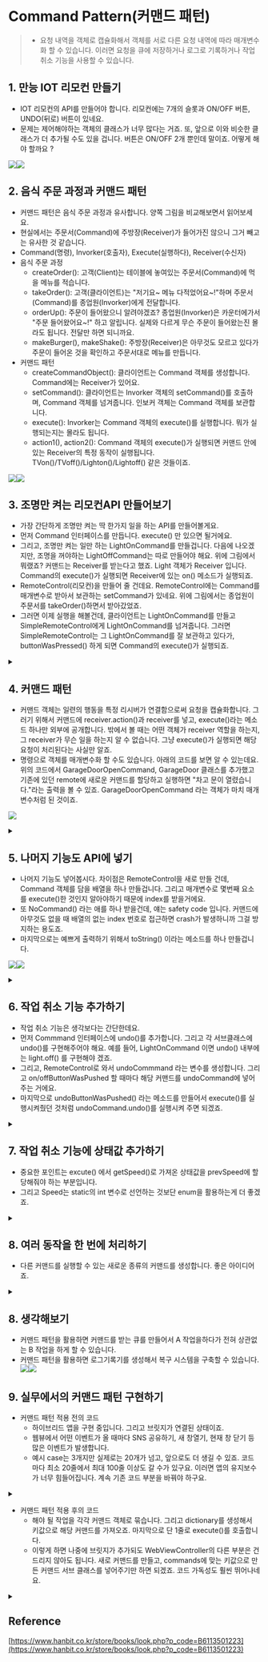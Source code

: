 
# Command Pattern(커맨드 패턴)
> - 요청 내역을 객체로 캡슐화해서 객체를 서로 다른 요청 내역에 따라 매개변수화 할 수 있습니다. 이러면 요청을 큐에 저장하거나 로그로 기록하거나 작업 취소 기능을 사용할 수 있습니다.

## 1. 만능 IOT 리모컨 만들기 
- IOT 리모컨의 API를 만들어야 합니다. 리모컨에는 7개의 슬롯과 ON/OFF 버튼, UNDO(뒤로) 버튼이 있네요. 
- 문제는 제어해야하는 객체의 클래스가 너무 많다는 거죠. 또, 앞으로 이와 비슷한 클래스가 더 추가될 수도 있을 겁니다. 버튼은 ON/OFF 2개 뿐인데 말이죠. 어떻게 해야 할까요 ? 
				
![](https://velog.velcdn.com/images/dev_kickbell/post/81df2a1b-4307-4723-b35e-298f4cd52368/image.png)![](https://velog.velcdn.com/images/dev_kickbell/post/0b66aee6-84e1-459f-9d2e-162cce19e7aa/image.png)			


## 2. 음식 주문 과정과 커맨드 패턴 
- 커맨드 패턴은 음식 주문 과정과 유사합니다. 양쪽 그림을 비교해보면서 읽어보세요. 
- 현실에서는 주문서(Command)에 주방장(Receiver)가 들어가진 않으니 그거 빼고는 유사한 것 같습니다. 
- Command(명령), Invorker(호출자), Execute(실행하다), Receiver(수신자)
- 음식 주문 과정 
    - createOrder(): 고객(Client)는 테이블에 놓여있는 주문서(Command)에 먹을 메뉴를 적습니다.
    - takeOrder(): 고객(클라이언트)는 "저기요~ 메뉴 다적었어요~!"하며 주문서(Command)를 종업원(Invorker)에게 전달합니다. 
    - orderUp(): 주문이 들어왔으니 알려야겠죠? 종업원(Invorker)은 카운터에가서 "주문 들어왔어요~!" 하고 알립니다. 실제와 다르게 무슨 주문이 들어왔는진 몰라도 됩니다. 전달만 하면 되니까요. 
    - makeBurger(), makeShake(): 주방장(Receiver)은 아무것도 모르고 있다가 주문이 들어온 것을 확인하고 주문서대로 메뉴를 만듭니다. 
- 커맨드 패턴
    - createCommandObject(): 클라이언트는 Command 객체를 생성합니다. Command에는 Receiver가 있어요. 
    - setCommand(): 클라이언트는 Invorker 객체의 setCommand()를 호출하며, Command 객체를 넘겨줍니다. 인보커 객체는 Command 객체를 보관합니다. 
    - execute(): Invorker는 Command 객체의 execute()를 실행합니다. 뭐가 실행되는지는 몰라도 됩니다. 
    - action1(), action2(): Command 객체의 execute()가 실행되면 커맨드 안에 있는 Receiver의 특정 동작이 실행됩니다. TVon()/TVoff()/Lighton()/Lightoff() 같은 것들이죠. 

![](https://velog.velcdn.com/images/dev_kickbell/post/b0d08da2-68b7-4427-b935-37a5d4f475ad/image.png)![](https://velog.velcdn.com/images/dev_kickbell/post/9cffb3b7-1b8d-43dc-92de-1eef90bcb6f3/image.png)


## 3. 조명만 켜는 리모컨API 만들어보기 
- 가장 간단하게 조명만 켜는 딱 한가지 일을 하는 API를 만들어볼게요. 
- 먼저 Command 인터페이스를 만듭니다. execute() 만 있으면 될거에요. 
- 그리고, 조명만 켜는 일만 하는 LightOnCommand를 만들겁니다. 다음에 나오겠지만, 조명을 꺼야하는 LightOffCommand는 따로 만들어야 해요. 위에 그림에서 뭐랬죠? 커맨드는 Receiver를 받는다고 했죠. Light 객체가 Receiver 입니다. Command의 execute()가 실행되면 Receiver에 있는 on() 메소드가 실행되죠. 
- RemoteControl(리모컨)을 만들어 줄 건데요. RemoteControl에는 Command를 매개변수로 받아서 보관하는 setCommand가 있네요. 위에 그림에서는 종업원이 주문서를 takeOrder()하면서 받아갔었죠. 
- 그러면 이제 실행을 해볼건데, 클라이언트는 LightOnCommand를 만들고 SimpleRemoteControl에게 LightOnCommand를 넘겨줍니다. 그러면 SimpleRemoteControl는 그 LightOnCommand를 잘 보관하고 있다가, buttonWasPressed() 하게 되면 Command의 execute()가 실행되죠.

<details>
  <summary><a href="https://github.com/kickbell/pb"></a></summary>
  <p>    

```swift
protocol Command {
    func execute()
}

class LightOnCommand: Command {
    let light: Light
    
    init(_ light: Light) {
        self.light = light
    }
    
    func execute() {
        light.on()
    }
}

class SimpleRemoteControl {
    var slot: Command?
    
    func setCommand(_ command: Command) {
        slot = command
    }
    
    func buttonWasPressed() {
        slot?.execute()
    }
}
    
class Light {
    func on() {
        print("조명이 켜졌습니다.")
    }
    
    func off() {
        print("조명이 꺼졌습니다.")
    }
}
    
let remote = SimpleRemoteControl()
let light = Light()
let lightOnCommand = LightOnCommand(light)

remote.setCommand(lightOnCommand)
remote.buttonWasPressed()
//조명이 켜졌습니다.
```
  </p>
</details>

## 4. 커맨드 패턴
- 커맨드 객체는 일련의 행동을 특정 리시버가 연결함으로써 요청을 캡슐화합니다. 그러기 위해서 커맨드에 receiver.action()과 receiver를 넣고, execute()라는 메소드 하나만 외부에 공개합니다. 밖에서 볼 때는 어떤 객체가 receiver 역할을 하는지, 그 receiver가 무슨 일을 하는지 알 수 없습니다. 그냥 execute()가 실행되면 해당 요청이 처리된다는 사실만 알죠. 
- 명령으로 객체를 매개변수화 할 수도 있습니다. 아래의 코드를 보면 알 수 있는데요. 위의 코드에서 GarageDoorOpenCommand, GarageDoor 클래스를 추가했고 기존에 있던 remote에 새로운 커맨드를 할당하고 실행하면 "차고 문이 열렸습니다."라는 출력을 볼 수 있죠. GarageDoorOpenCommand 라는 객체가 마치 매개변수처럼 된 것이죠. 

![](https://velog.velcdn.com/images/dev_kickbell/post/ed11c493-5ea8-48b4-b405-cb8280e2c87f/image.png)

<details>
  <summary><a href="https://github.com/kickbell/pb"></a></summary>
  <p>

```swift
class GarageDoor {
    func open() {
        print("차고 문이 열렸습니다.")
    }
    
    func close() {
        print("차고 문이 닫혔습니다.")
    }
}
    
class GarageDoorOpenCommand: Command {
    let garageDoor: GarageDoor
    
    init(_ garageDoor: GarageDoor) {
        self.garageDoor = garageDoor
    }
    
    func execute() {
        garageDoor.open()
    }
}
    
var remote = SimpleRemoteControl()

let light = Light()
let lightOnCommand = LightOnCommand(light)

let garageDoor = GarageDoor()
let garageDoorOnCommand = GarageDoorOpenCommand(garageDoor)

remote.setCommand(lightOnCommand)
remote.buttonWasPressed()
//조명이 켜졌습니다.

remote.setCommand(garageDoorOnCommand)
remote.buttonWasPressed()
//차고 문이 열렸습니다.
```
  </p>
</details>


## 5. 나머지 기능도 API에 넣기 
- 나머지 기능도 넣어봅시다. 차이점은 RemoteControl을 새로 만들 건데, Command 객체를 담을 배열을 하나 만들겁니다. 그리고 매개변수로 몇번째 요소를 execute()한 것인지 알아야하기 때문에 index를 받을거에요. 
- 또 NoCommand() 라는 애를 하나 받을건데, 얘는 safety code 입니다. 커맨드에 아무것도 없을 때 배열의 없는 index 번호로 접근하면 crash가 발생하니까 그걸 방지하는 용도죠. 
- 마지막으로는 예쁘게 출력하기 위해서 toString() 이라는 메소드를 하나 만들겁니다. 

![](https://velog.velcdn.com/images/dev_kickbell/post/72cd09da-1c02-4d68-acea-bd3c42124985/image.png)![](https://velog.velcdn.com/images/dev_kickbell/post/463752d1-b023-45ce-8c36-b6276193da66/image.png)

<details>
  <summary><a href="https://github.com/kickbell/pb"></a></summary>
  <p>

```swift
class RemoteControl {
    var onCommands: [Command] = []
    var offCommands: [Command] = []
    
    init() {
        let noCommand = NoCommand()
        for _ in 0...6 {
            onCommands.append(noCommand)
            offCommands.append(noCommand)
        }
    }
    
    func setCommand(_ slot: Int,
                    _ onCommand: Command,
                    _ offCommand: Command) {
        onCommands[slot] = onCommand
        offCommands[slot] = offCommand
    }
    
    func onButtonWasPushed(_ slot: Int) {
        onCommands[slot].execute()
    }
    
    func offButtonWasPushed(_ slot: Int) {
        offCommands[slot].execute()
    }
    
    func toString() -> [String] {
        var stringBuffer: [String] = []
        stringBuffer.append("------ 리모컨 ------")
        for i in 0...onCommands.count-1 {
            let str = "[slot \(i)] \(onCommands[i].getName()) \(offCommands[i].getName())"
            stringBuffer.append(str)
        }
        stringBuffer.append("")
        return stringBuffer
    }
}
```
```swift
protocol Command {
    func execute()
}

extension Command {
    func getName() -> String {
        var str = String(describing: self).components(separatedBy: ".").last ?? ""
        while str.count < 30 {
            str += " "
        }
        return str
    }
}

class NoCommand: Command {
    func execute() { }
}

class LightOnCommand: Command {
    let light: Light
    
    init(_ light: Light) {
        self.light = light
    }
    
    func execute() {
        light.on()
    }
}

class LightOffCommand: Command {
    let light: Light
    
    init(_ light: Light) {
        self.light = light
    }
    
    func execute() {
        light.off()
    }
}

class GarageDoorOpenCommand: Command {
    let garageDoor: GarageDoor
    
    init(_ garageDoor: GarageDoor) {
        self.garageDoor = garageDoor
    }
    
    func execute() {
        garageDoor.open()
    }
}

class GarageDoorCloseCommand: Command {
    let garageDoor: GarageDoor
    
    init(_ garageDoor: GarageDoor) {
        self.garageDoor = garageDoor
    }
    
    func execute() {
        garageDoor.close()
    }
}

class StereoOnWithCDCommand: Command {
    let stereo: Stereo
    
    init(_ stereo: Stereo) {
        self.stereo = stereo
    }
    
    func execute() {
        stereo.on()
        stereo.setCD()
        stereo.setVolume(11)
    }
}

class StereoOffCommand: Command {
    let stereo: Stereo
    
    init(_ stereo: Stereo) {
        self.stereo = stereo
    }
    
    func execute() {
        stereo.off()
    }
}

class CeillingFanOnCommand: Command {
    let ceillingFan: CeilingFan
    
    init(_ ceillingFan: CeilingFan) {
        self.ceillingFan = ceillingFan
    }
    
    func execute() {
        ceillingFan.on()
    }
}

class CeillingFanOffCommand: Command {
    let ceillingFan: CeilingFan
    
    init(_ ceillingFan: CeilingFan) {
        self.ceillingFan = ceillingFan
    }
    
    func execute() {
        ceillingFan.off()
    }
}
```
```swift

class Light {
    func on() {
        print("조명이 켜졌습니다.")
    }
    
    func off() {
        print("조명이 꺼졌습니다.")
    }
}

class GarageDoor {
    func open() {
        print("차고 문이 열렸습니다.")
    }
    
    func close() {
        print("차고 문이 닫혔습니다.")
    }
}

class Stereo {
    func on() {
       print("거실 오디오가 켜졌습니다.")
    }
    
    func off() {
       print("거실 오디오가 꺼졌습니다.")
    }
    
    func setCD() {
        print("거실 오디오에서 CD가 재생됩니다.")
    }
    
    func setDvd() {
        print("거실 오디오에서 DVD가 재생됩니다.")
    }
    
    func setRadio() {
        print("거실 오디오에서 Radio가 재생됩니다.")
    }
    
    func setVolume(_ num: Int){
        print("거실 오디오의 볼륨이 \(num)으로 설정되었습니다.")
    }
}

class CeilingFan {
    func high() {
        print("거실 선풍기 속도가 HIGH로 설정되었습니다.")
    }
    
    func medium() {
        print("거실 선풍기 속도가 MEDIUM으로 설정되었습니다.")
    }
    
    func low() {
        print("거실 선풍기 속도가 LOW로 설정되었습니다.")
    }

    func on() {
        print("거실 선풍기가 켜졌습니다.")
    }
    
    func off() {
        print("거실 선풍기가 꺼졌습니다.")
    }
    
    func getSpeed(_ speed: String) {
        print("거실 선풍기 속도는 \(speed)입니다.")
    }
} 
```
```swift

var remote = RemoteControl()

let light = Light()
let ceilingFan = CeilingFan()
let garageDoor = GarageDoor()
let stereo = Stereo()

let lightOnCommand = LightOnCommand(light)
let lightOffCommand = LightOffCommand(light)
let ceillingFanOnCommand = CeillingFanOnCommand(ceilingFan)
let ceillingFanOffCommand = CeillingFanOffCommand(ceilingFan)
let garageDoorOpenCommand = GarageDoorOpenCommand(garageDoor)
let garageDoorCloseCommand = GarageDoorCloseCommand(garageDoor)
let stereoOnWithCDCommand = StereoOnWithCDCommand(stereo)
let stereoOffCommand = StereoOffCommand(stereo)


remote.setCommand(0, lightOnCommand, lightOffCommand)
remote.setCommand(1, ceillingFanOnCommand, ceillingFanOffCommand)
remote.setCommand(2, garageDoorOpenCommand, garageDoorCloseCommand)
remote.setCommand(3, stereoOnWithCDCommand, stereoOffCommand)

remote.toString().forEach { print($0) }

remote.onButtonWasPushed(0)
remote.onButtonWasPushed(1)
remote.onButtonWasPushed(2)
remote.onButtonWasPushed(3)

/*
 ------ 리모컨 ------
 [slot 0] LightOnCommand                 LightOffCommand
 [slot 1] CeillingFanOnCommand           CeillingFanOffCommand
 [slot 2] GarageDoorOpenCommand          GarageDoorCloseCommand
 [slot 3] StereoOnWithCDCommand          StereoOffCommand
 [slot 4] NoCommand                      NoCommand
 [slot 5] NoCommand                      NoCommand
 [slot 6] NoCommand                      NoCommand

 조명이 켜졌습니다.
 거실 선풍기가 켜졌습니다.
 차고 문이 열렸습니다.
 거실 오디오가 켜졌습니다.
 거실 오디오에서 CD가 재생됩니다.
 거실 오디오의 볼륨이 11으로 설정되었습니다.
 */
```
  </p>
</details>


## 6. 작업 취소 기능 추가하기 
- 작업 취소 기능은 생각보다는 간단한데요. 
- 먼저 Commmand 인터페이스에 undo()를 추가합니다. 그리고 각 서브클래스에 undo()를 구현해주어야 해요. 예를 들어, LightOnCommand 이면 undo() 내부에는 light.off() 를 구현해야 겠죠. 
- 그리고, RemoteControl로 와서 undoCommmand 라는 변수를 생성합니다. 그리고 on/offButtonWasPushed 할 때마다 해당 커맨드를 undoCommand에 넣어주는 거에요. 
- 마지막으로 undoButtonWasPushed() 라는 메소드를 만들어서 execute()를 실행시켜줬던 것처럼 undoCommand.undo()를 실행시켜 주면 되겠죠. 

<details>
  <summary><a href="https://github.com/kickbell/pb"></a></summary>
  <p>

```swift
protocol Command {
    func execute()
    func undo()
}
    
class LightOnCommand: Command {
    let light: Light
    
    init(_ light: Light) {
        self.light = light
    }
    
    func execute() {
        light.on()
    }
    
    func undo() {
        light.off()
    }
}
    
class RemoteControl {
    var onCommands: [Command] = []
    var offCommands: [Command] = []
    var undoCommand: Command = NoCommand()
    
    func onButtonWasPushed(_ slot: Int) {
        onCommands[slot].execute()
        undoCommand = onCommands[slot]
    }
    
    func offButtonWasPushed(_ slot: Int) {
        offCommands[slot].execute()
        undoCommand = offCommands[slot]
    }
    
    func undoButtonWasPushed() {
        undoCommand.undo()
    }
    //...
}
   
//...
remote.setCommand(0, lightOnCommand, lightOffCommand)
remote.setCommand(1, ceillingFanOnCommand, ceillingFanOffCommand)
remote.setCommand(2, garageDoorOpenCommand, garageDoorCloseCommand)
remote.setCommand(3, stereoOnWithCDCommand, stereoOffCommand)

remote.toString().forEach { print($0) }

remote.undoButtonWasPushed() //아무 일도 일어나지 않음. NoCommand 호출
remote.onButtonWasPushed(0)
remote.undoButtonWasPushed()
remote.onButtonWasPushed(1)
remote.undoButtonWasPushed()
remote.onButtonWasPushed(2)
remote.undoButtonWasPushed()
remote.onButtonWasPushed(3)
remote.undoButtonWasPushed()
remote.undoButtonWasPushed() //마지막 녀석이 저장되어있기 때문에 오디오 꺼짐 2번 호출

/*
 ------ 리모컨 ------
 [slot 0] LightOnCommand                 LightOffCommand
 [slot 1] CeillingFanOnCommand           CeillingFanOffCommand
 [slot 2] GarageDoorOpenCommand          GarageDoorCloseCommand
 [slot 3] StereoOnWithCDCommand          StereoOffCommand
 [slot 4] NoCommand                      NoCommand
 [slot 5] NoCommand                      NoCommand
 [slot 6] NoCommand                      NoCommand

 조명이 켜졌습니다.
 조명이 꺼졌습니다.
 거실 선풍기가 켜졌습니다.
 거실 선풍기가 꺼졌습니다.
 차고 문이 열렸습니다.
 차고 문이 닫혔습니다.
 거실 오디오가 켜졌습니다.
 거실 오디오에서 CD가 재생됩니다.
 거실 오디오의 볼륨이 11으로 설정되었습니다.
 거실 오디오가 꺼졌습니다.
 거실 오디오가 꺼졌습니다.
 Program ended with exit code: 0
 */
```
  </p>
</details>


## 7. 작업 취소 기능에 상태값 추가하기 
- 중요한 포인트는 excute() 에서 getSpeed()로 가져온 상태값을 prevSpeed에 할당해줘야 하는 부분입니다. 
- 그리고 Speed는 static의 int 변수로 선언하는 것보단 enum을 활용하는게 더 좋겠죠. 

<details>
  <summary><a href="https://github.com/kickbell/pb"></a></summary>
  <p>

```swift
class CeilingFan {
    enum Speed: Int {
        case OFF = 0
        case LOW
        case MEDIUM
        case HIGH
    }
    
    var location: String = ""
    var speed = Speed.OFF
    
    func high() {
        speed = Speed.HIGH
        print("거실 선풍기 속도가 \(speed)로 설정되었습니다.")
    }
    
    func medium() {
        speed = Speed.MEDIUM
        print("거실 선풍기 속도가 \(speed)로 설정되었습니다.")
    }
    
    func low() {
        speed = Speed.LOW
        print("거실 선풍기 속도가 \(speed)로 설정되었습니다.")
    }

    func on() {
        speed = Speed.MEDIUM
        print("거실 선풍기 속도가 \(speed)로 설정되었습니다.")
    }
    
    func off() {
        speed = Speed.OFF
        print("거실 선풍기가 꺼졌습니다.")
    }
    
    func getSpeed(_ speed: CeilingFan.Speed) -> CeilingFan.Speed {
        print("거실 선풍기 속도는 \(speed)입니다.")
        return speed
    }
}
    
class CeillingFanHighCommand: Command {
    let ceillingFan: CeilingFan
    var prevSpeed: CeilingFan.Speed
    
    init(_ ceillingFan: CeilingFan) {
        self.ceillingFan = ceillingFan
        self.prevSpeed = ceillingFan.speed
    }
    
    func execute() {
        prevSpeed = ceillingFan.getSpeed(ceillingFan.speed)
        ceillingFan.high()
    }
    
    func undo() {
        switch prevSpeed {
        case .OFF:
            ceillingFan.off()
        case .LOW:
            ceillingFan.low()
        case .MEDIUM:
            ceillingFan.medium()
        case .HIGH:
            ceillingFan.high()
        }
    }
}

class CeillingFanMediumCommand: Command {
    let ceillingFan: CeilingFan
    var prevSpeed: CeilingFan.Speed
    
    init(_ ceillingFan: CeilingFan) {
        self.ceillingFan = ceillingFan
        self.prevSpeed = ceillingFan.speed
    }
    
    func execute() {
        prevSpeed = ceillingFan.getSpeed(ceillingFan.speed)
        ceillingFan.medium()
    }
    
    func undo() {
        switch prevSpeed {
        case .OFF:
            ceillingFan.off()
        case .LOW:
            ceillingFan.low()
        case .MEDIUM:
            ceillingFan.medium()
        case .HIGH:
            ceillingFan.high()
        }
    }
}
    
var remote = RemoteControl()

let ceilingFan = CeilingFan()
let ceillingFanOnCommand = CeillingFanOnCommand(ceilingFan)
let ceillingFanOffCommand = CeillingFanOffCommand(ceilingFan)
let ceillingFanLowCommand = CeillingFanLowCommand(ceilingFan)
let ceillingFanMediumCommand = CeillingFanMediumCommand(ceilingFan)
let ceillingFanHighCommand = CeillingFanHighCommand(ceilingFan)

remote.setCommand(0, ceillingFanMediumCommand, ceillingFanOffCommand)
remote.setCommand(1, ceillingFanHighCommand, ceillingFanOffCommand)
remote.setCommand(2, ceillingFanLowCommand, ceillingFanOffCommand)

remote.onButtonWasPushed(0)
remote.offButtonWasPushed(0)
remote.toString().forEach { print($0) }
remote.undoButtonWasPushed()
remote.onButtonWasPushed(1)
remote.toString().forEach { print($0) }
remote.undoButtonWasPushed()
/*
 거실 선풍기 속도는 OFF입니다.
 거실 선풍기 속도가 MEDIUM로 설정되었습니다.
 거실 선풍기가 꺼졌습니다.
 ------ 리모컨 ------
 [slot 0] CeillingFanMediumCommand       CeillingFanOffCommand
 [slot 1] CeillingFanHighCommand         CeillingFanOffCommand
 [slot 2] CeillingFanLowCommand          CeillingFanOffCommand
 [slot 3] NoCommand                      NoCommand
 [slot 4] NoCommand                      NoCommand
 [slot 5] NoCommand                      NoCommand
 [slot 6] NoCommand                      NoCommand
 [ undo ] CeillingFanOffCommand

 거실 선풍기 속도가 MEDIUM로 설정되었습니다.
 거실 선풍기 속도는 MEDIUM입니다.
 거실 선풍기 속도가 HIGH로 설정되었습니다.
 ------ 리모컨 ------
 [slot 0] CeillingFanMediumCommand       CeillingFanOffCommand
 [slot 1] CeillingFanHighCommand         CeillingFanOffCommand
 [slot 2] CeillingFanLowCommand          CeillingFanOffCommand
 [slot 3] NoCommand                      NoCommand
 [slot 4] NoCommand                      NoCommand
 [slot 5] NoCommand                      NoCommand
 [slot 6] NoCommand                      NoCommand
 [ undo ] CeillingFanHighCommand

 거실 선풍기 속도가 MEDIUM로 설정되었습니다.
 Program ended with exit code: 0
 */
```
  </p>
</details>

## 8. 여러 동작을 한 번에 처리하기 
- 다른 커맨드를 실행할 수 있는 새로운 종류의 커맨드를 생성합니다. 좋은 아이디어죠. 

<details>
  <summary><a href="https://github.com/kickbell/pb"></a></summary>
  <p>

```swift
class MacroCommand: Command {
    var commands: [Command]
    
    init(commands: [Command]) {
        self.commands = commands
    }
    
    func execute() {
        commands.forEach {
            $0.execute()
        }
    }
    
    func undo() {
        commands.forEach {
            $0.undo()
        }
    }    
}
    
var remote = RemoteControl()

let light = Light()
let tv = TV()
let stereo = Stereo()
let hottub = Hottub() //온수 욕조

let lightOn = LightOnCommand(light)
let stereoOn = StereoOnWithCDCommand(stereo)
let tvOn = TVOnCommand(tv)
let hottubOn = HottubOnCommand(hottub)

let lightOff = LightOffCommand(light)
let stereoOff = StereoOffCommand(stereo)
let tvOff = TVOffCommand(tv)
let hottubOff = HottubOffCommand(hottub)

let partyOn: [Command] = [ lightOn, stereoOn, tvOn, hottubOn ]
let partyOff: [Command] = [ lightOff, stereoOff, tvOff, hottubOff ]
let partyOnMacro = MacroCommand(commands: partyOn)
let partyOffMacro = MacroCommand(commands: partyOff)

remote.setCommand(0, partyOnMacro, partyOffMacro)

remote.toString().forEach { print($0) }
print("--- 매크로 ON ---")
remote.onButtonWasPushed(0)
print("--- 매크로 OFF ---")
remote.offButtonWasPushed(0)
print("--- 매크로 Undo ---")
remote.undoButtonWasPushed()

/*
 ------ 리모컨 ------
 [slot 0] MacroCommand                   MacroCommand
 [slot 1] NoCommand                      NoCommand
 [slot 2] NoCommand                      NoCommand
 [slot 3] NoCommand                      NoCommand
 [slot 4] NoCommand                      NoCommand
 [slot 5] NoCommand                      NoCommand
 [slot 6] NoCommand                      NoCommand
 [ undo ] NoCommand

 --- 매크로 ON ---
 조명이 켜졌습니다.
 거실 오디오가 켜졌습니다.
 거실 오디오에서 CD가 재생됩니다.
 거실 오디오의 볼륨이 11으로 설정되었습니다.
 거실 TV가 켜졌습니다.
 욕조가 켜졌습니다.
 욕조 온도를 40도로 설정합니다.
 --- 매크로 OFF ---
 조명이 꺼졌습니다.
 거실 오디오가 꺼졌습니다.
 거실 TV가 꺼졌습니다.
 욕조가 꺼졌습니다.
 --- 매크로 Undo ---
 조명이 켜졌습니다.
 거실 오디오가 켜졌습니다.
 거실 오디오에서 CD가 재생됩니다.
 거실 오디오의 볼륨이 11으로 설정되었습니다.
 거실 TV가 켜졌습니다.
 욕조가 켜졌습니다.
 Program ended with exit code: 0
 */
```
  </p>
</details>

## 8. 생각해보기
- 커맨드 패턴을 활용하면 커맨드를 받는 큐를 만들어서 A 작업을하다가 전혀 상관없는 B 작업을 하게 할 수 있습니다. 
- 커맨드 패턴을 활용하면 로그기록기를 생성해서 복구 시스템을 구축할 수 있습니다.
![](https://velog.velcdn.com/images/dev_kickbell/post/76cf2851-7a53-4434-bb4a-e5588fc4496e/image.png)![](https://velog.velcdn.com/images/dev_kickbell/post/1259f6e7-a415-4067-81f9-22b4e916c440/image.png)

## 9. 실무에서의 커맨드 패턴 구현하기
- 커맨드 패턴 적용 전의 코드 		
    - 하이브리드 앱을 구현 중입니다. 그리고 브릿지가 연결된 상태이죠. 
    - 웹뷰에서 어떤 이벤트가 올 때마다 SNS 공유하기, 새 창열기, 현재 창 닫기 등 많은 이벤트가 발생합니다. 
    - 예시 case는 3개지만 실제로는 20개가 넘고, 앞으로도 더 생길 수 있죠. 코드마다 최소 20줄에서 최대 100줄 이상도 갈 수가 있구요. 이러면 앱의 유지보수가 너무 힘들어집니다. 계속 기존 코드 부분을 바꿔야 하구요. 
    
<details>
  <summary><a href="https://github.com/kickbell/pb"></a></summary>
  <p>

```swift
extension WebViewController: WKScriptMessageHandler {
    func userContentController(
        _ userContentController: WKUserContentController,
        didReceive message: WKScriptMessage
    ) {
    	//예시는 3개이지만 실제로는 case 20개+@ 
        switch message.name {
        case "destoryView":
	    	//코드마다 20 ~ 100 line.
        case "openNewWindow":
	    	//코드마다 20 ~ 100 line.
        case "shareSNS":
	    	//코드마다 20 ~ 100 line.
        default: break
        }
    }
}
```
  </p>
</details> 

- 커맨드 패턴 적용 후의 코드 
    - 해야 될 작업을 각각 커맨드 객체로 묶습니다.  그리고 dictionary를 생성해서 키값으로 해당 커맨드를 가져오죠. 마지막으로 단 1줄로 execute()를 호출합니다. 
    - 이렇게 하면 나중에 브릿지가 추가되도 WebViewController의 다른 부분은 건드리지 않아도 됩니다. 새로 커맨드를 만들고, commands에 맞는 키값으로 만든 커맨드 서브 클래스를 넣어주기만 하면 되겠죠. 코드 가독성도 훨씬 뛰어나네요. 

<details>
  <summary><a href="https://github.com/kickbell/pb"></a></summary>
  <p>

```swift
extension WebViewController: WKScriptMessageHandler {
    let commands = [
        "destoryView": DestoryViewCommand(),
        "openNewWindow": DestoryViewCommand()
        "shareSMS": DestoryViewCommand()
    ]

    // MARK: Internal
    func userContentController(
        _ userContentController: WKUserContentController,
        didReceive message: WKScriptMessage
    ) {
        commands[message.name]?.execute(vc: self, message: message)
    }
}

protocol Command {
    func excute(vc: UIViewController, message: WKScriptMessage)
}

struct DestoryViewCommand: Command {
    func excute(vc: UIViewController, message: WKScriptMessage) {
        vc.dismiss(animated: true)
    }
}

struct ShareSMSCommand: Command {
    func excute(vc: UIViewController, message: WKScriptMessage) {
        guard let body = message.body as? [String: String] else { return }
        guard let text = body["text"] else { return }
        guard MFMessageComposeViewController.canSendText() else {
            print("메세지를 전송할 수 없습니다.")
            return
        }
        let messageVC = MFMessageComposeViewController()
        messageVC.recipients = []
        messageVC.body = text
        vc.present(messageVC, animated: true)
    }
}

struct OpenNewWindowCommand: Command {
    func excute(vc: UIViewController, message: WKScriptMessage) {
        guard let body = message.body as? [String: String] else { return }
        guard let link = body["link"] else { return }
        guard let url = URL(string: link) else {
            print("유효하지않은 URL입니다.")
            return
        }
        let safari = SFSafariViewController(url: url)
        vc.present(safari, animated: true)
    }
}
```
  </p>
</details> 



## Reference 
[https://www.hanbit.co.kr/store/books/look.php?p_code=B6113501223](https://www.hanbit.co.kr/store/books/look.php?p_code=B6113501223)





